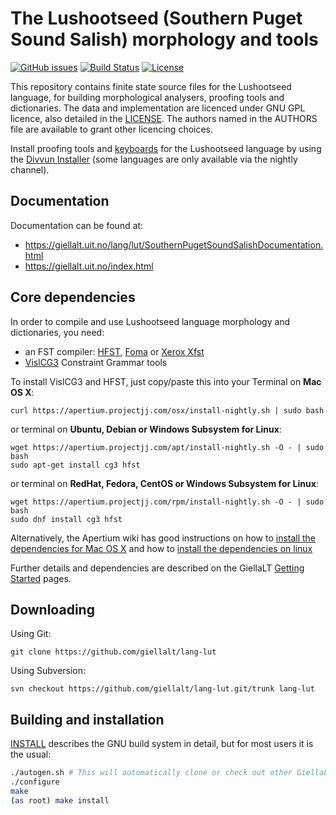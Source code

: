 The Lushootseed (Southern Puget Sound Salish) morphology and tools
==========================================

[![GitHub issues](https://img.shields.io/github/issues-raw/giellalt/lang-lut)](https://github.com/giellalt/lang-lut/issues)
[![Build Status](https://github.com/giellalt/lang-lut/workflows/Speller%20CI+CD/badge.svg)](https://github.com/giellalt/lang-lut/actions)
[![License](https://img.shields.io/github/license/giellalt/lang-lut)](https://github.com/giellalt/lang-lut/blob/main/LICENSE)

This repository contains finite state source files for the Lushootseed language,
for building morphological analysers, proofing tools
and dictionaries. The data and implementation are licenced under GNU GPL
licence, also detailed in the
[LICENSE](https://github.com/giellalt/lang-lut/blob/main/LICENSE). The
authors named in the AUTHORS file are available to grant other licencing
choices.

Install proofing tools and [keyboards](https://github.com/giellalt/keyboard-lut)
for the Lushootseed language by using the [Divvun Installer](http://divvun.no)
(some languages are only available via the nightly channel).

Documentation
-------------

Documentation can be found at:

-   <https://giellalt.uit.no/lang/lut/SouthernPugetSoundSalishDocumentation.html>
-   <https://giellalt.uit.no/index.html>

Core dependencies
-----------------

In order to compile and use Lushootseed language morphology and
dictionaries, you need:

- an FST compiler: [HFST](https://github.com/hfst/hfst), [Foma](https://github.com/mhulden/foma) or [Xerox Xfst](https://web.stanford.edu/~laurik/fsmbook/home.html)
- [VislCG3](https://visl.sdu.dk/svn/visl/tools/vislcg3/trunk) Constraint Grammar tools

To install VislCG3 and HFST, just copy/paste this into your Terminal on **Mac OS X**:

```
curl https://apertium.projectjj.com/osx/install-nightly.sh | sudo bash
```

or terminal on **Ubuntu, Debian or Windows Subsystem for Linux**:

```
wget https://apertium.projectjj.com/apt/install-nightly.sh -O - | sudo bash
sudo apt-get install cg3 hfst
```

or terminal on **RedHat, Fedora, CentOS or Windows Subsystem for Linux**:

```
wget https://apertium.projectjj.com/rpm/install-nightly.sh -O - | sudo bash
sudo dnf install cg3 hfst
```

Alternatively, the Apertium wiki has good instructions on how to [install the dependencies for Mac
OS X](https://wiki.apertium.org/wiki/Apertium_on_Mac_OS_X) and how to [install
the dependencies on
linux](https://wiki.apertium.org/wiki/Installation_of_grammar_libraries)

Further details and dependencies are described on the GiellaLT [Getting Started](https://giellalt.uit.no/infra/GettingStarted.html) pages.

Downloading
-----------

Using Git:
```
git clone https://github.com/giellalt/lang-lut
```

Using Subversion:
```
svn checkout https://github.com/giellalt/lang-lut.git/trunk lang-lut
```

Building and installation
-------------------------

[INSTALL](https://github.com/giellalt/lang-lut/blob/main/INSTALL)
describes the GNU build system in detail, but for most users it is the usual:

```sh
./autogen.sh # This will automatically clone or check out other GiellaLT dependencies
./configure
make
(as root) make install
```

